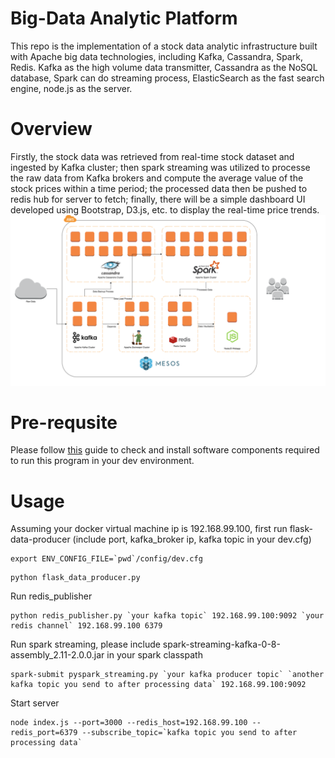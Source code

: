 # Big-Data Analytic Platform
This repo is the implementation of a stock data analytic infrastructure built with Apache big data technologies, including Kafka, Cassandra, Spark, Redis. Kafka as the high volume data transmitter, Cassandra as the NoSQL database, Spark can do streaming process, ElasticSearch as the fast search engine, node.js as the server.

# Overview 
Firstly, the stock data was retrieved from real-time stock dataset and ingested by Kafka cluster; then spark streaming was utilized to processe the raw data from Kafka brokers and compute the average value of the stock prices within a time period; the processed data then be pushed to redis hub for server to fetch; finally, there will be a simple dashboard UI developed using Bootstrap, D3.js, etc. to display the real-time price trends. 
<br><img src="https://github.com/Dukecat0613/Big-Data/blob/master/ImagesSet/Screen%20Shot%202017-02-16%20at%2011.21.24%20AM.png"></br>

# Pre-requsite
Please follow [this](https://docs.google.com/document/d/1d-ggqJGTdizkEO9sPjitKJksexe0vWE_9_O_zy8JH-s/edit?usp=sharing) guide to check and install software components required to run this program in your dev environment.

# Usage
Assuming your docker virtual machine ip is 192.168.99.100, first run flask-data-producer (include port, kafka_broker ip, kafka topic in your dev.cfg)
```
export ENV_CONFIG_FILE=`pwd`/config/dev.cfg
``` 
```
python flask_data_producer.py
```

Run redis_publisher
```
python redis_publisher.py `your kafka topic` 192.168.99.100:9092 `your redis channel` 192.168.99.100 6379
```

Run spark streaming, please include spark-streaming-kafka-0-8-assembly_2.11-2.0.0.jar in your spark classpath
```
spark-submit pyspark_streaming.py `your kafka producer topic` `another kafka topic you send to after processing data` 192.168.99.100:9092
```
Start server
```
node index.js --port=3000 --redis_host=192.168.99.100 --redis_port=6379 --subscribe_topic=`kafka topic you send to after processing data`
```


